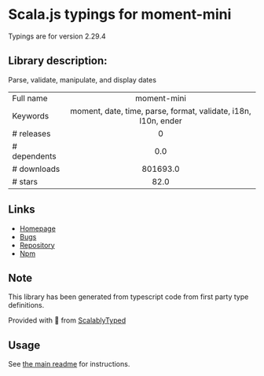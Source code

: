 
# Scala.js typings for moment-mini

Typings are for version 2.29.4

## Library description:
Parse, validate, manipulate, and display dates

|                    |                 |
| ------------------ | :-------------: |
| Full name          | moment-mini |
| Keywords           | moment, date, time, parse, format, validate, i18n, l10n, ender |
| # releases         | 0 |
| # dependents       | 0.0 |
| # downloads        | 801693.0 |
| # stars            | 82.0 |

## Links
- [Homepage](https://github.com/ksloan/moment-mini#readme)
- [Bugs](https://github.com/ksloan/moment-mini/issues)
- [Repository](https://github.com/ksloan/moment-mini)
- [Npm](https://www.npmjs.com/package/moment-mini)
    


## Note
This library has been generated from typescript code from first party type definitions.

Provided with :purple_heart: from [ScalablyTyped](https://github.com/oyvindberg/ScalablyTyped)

## Usage
See [the main readme](../../readme.md) for instructions.



